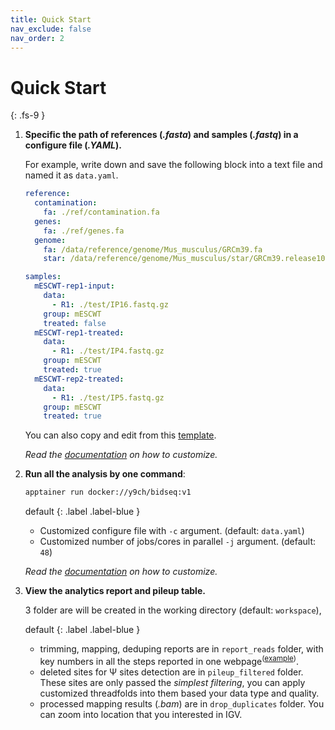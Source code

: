 ```yaml
---
title: Quick Start
nav_exclude: false
nav_order: 2
---
```


<!-- prettier-ignore-start -->
# Quick Start
{: .fs-9 }
<!-- prettier-ignore-end -->

1. **Specific the path of references (_.fasta_) and samples (_.fastq_) in a configure file (_.YAML_).**

   For example, write down and save the following block into a text file and named it as `data.yaml`.

   ```yaml
   reference:
     contamination:
       fa: ./ref/contamination.fa
     genes:
       fa: ./ref/genes.fa
     genome:
       fa: /data/reference/genome/Mus_musculus/GRCm39.fa
       star: /data/reference/genome/Mus_musculus/star/GRCm39.release108

   samples:
     mESCWT-rep1-input:
       data:
         - R1: ./test/IP16.fastq.gz
       group: mESCWT
       treated: false
     mESCWT-rep1-treated:
       data:
         - R1: ./test/IP4.fastq.gz
       group: mESCWT
       treated: true
     mESCWT-rep2-treated:
       data:
         - R1: ./test/IP5.fastq.gz
       group: mESCWT
       treated: true
   ```

   You can also copy and edit from this [template](test/data.yaml).

   _Read the [documentation](https://y9c.github.io/pseudoU-BIDseq/Step-by-step-instruction.html#define-settings-in-configure-file) on how to customize._

2. **Run all the analysis by one command**:

   ```bash
   apptainer run docker://y9ch/bidseq:v1
   ```

   default
   {: .label .label-blue }

   - Customized configure file with `-c` argument. (default: `data.yaml`)
   - Customized number of jobs/cores in parallel `-j` argument. (default: `48`)

   _Read the [documentation](https://y9c.github.io/pseudoU-BIDseq/Step-by-step-instruction.html#customized-settings-in-command-line) on how to customize._

3. **View the analytics report and pileup table.**

   3 folder are will be created in the working directory (default: `workspace`),

   default
   {: .label .label-blue }

   - trimming, mapping, deduping reports are in `report_reads` folder, with key numbers in all the steps reported in one webpage<sup>([example](https://y9c.github.io/pseudoU-BIDseq/readsStats))</sup>.
   - deleted sites for &Psi; sites detection are in `pileup_filtered` folder. These sites are only passed the _simplest filtering_, you can apply customized threadfolds into them based your data type and quality.
   - processed mapping results (_.bam_) are in `drop_duplicates` folder. You can zoom into location that you interested in IGV.
